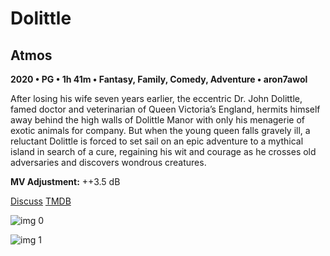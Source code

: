 # Dolittle

## Atmos

**2020 • PG • 1h 41m • Fantasy, Family, Comedy, Adventure • aron7awol**

After losing his wife seven years earlier, the eccentric Dr. John Dolittle, famed doctor and veterinarian of Queen Victoria’s England, hermits himself away behind the high walls of Dolittle Manor with only his menagerie of exotic animals for company. But when the young queen falls gravely ill, a reluctant Dolittle is forced to set sail on an epic adventure to a mythical island in search of a cure, regaining his wit and courage as he crosses old adversaries and discovers wondrous creatures.

**MV Adjustment:** ++3.5 dB

[Discuss](https://www.avsforum.com/threads/bass-eq-for-filtered-movies.2995212/post-59405608)  [TMDB](448119)

![img 0](https://i.imgur.com/az8cpWc.jpg)

![img 1](https://i.imgur.com/DRAu0t4.png)

